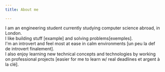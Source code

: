 ```yaml
---
title: About me

---
```

I am an engineering student currently studying computer science abroad, in London.  
I like building stuff \[example\] and solving problems\[exemples\].  
I'm an introvert and feel most at ease in calm environments \[un peu la def de introvert finalement\].  
I also enjoy learning new technical concepts and technologies by working on professional projects \[easier for me to learn w/ real deadlines et argent à la clé\].
